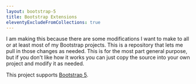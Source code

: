 ```yaml
---
layout: bootstrap-5
title: Bootstrap Extensions
eleventyExcludeFromCollections: true
---
```


I am making this because there are some modifications I want to make to all or at least most of my Bootstrap projects. This is a repository that lets me pull in those changes as needed. This is for the most part general purpose, but if you don't like how it works you can just copy the source into your own project and modify it as needed.

This project supports [Bootstrap 5](/bootstrap-5).